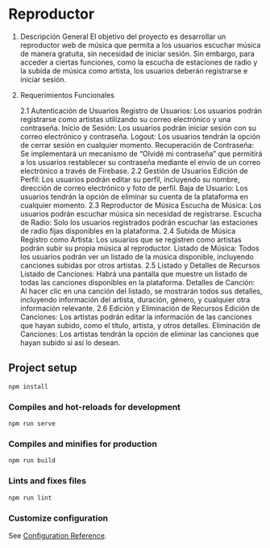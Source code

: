 # Reproductor
1. Descripción General
El objetivo del proyecto es desarrollar un reproductor web de música que permita a los usuarios escuchar música de manera gratuita, sin necesidad de iniciar sesión. Sin embargo, para acceder a ciertas funciones, como la escucha de estaciones de radio y la subida de música como artista, los usuarios deberán registrarse e iniciar sesión.

2. Requerimientos Funcionales
   
   2.1 Autenticación de Usuarios
   Registro de Usuarios: Los usuarios podrán registrarse como artistas utilizando su correo electrónico y una contraseña.
   Inicio de Sesión: Los usuarios podrán iniciar sesión con su correo electrónico y contraseña.
   Logout: Los usuarios tendrán la opción de cerrar sesión en cualquier momento.
   Recuperación de Contraseña: Se implementará un mecanismo de “Olvidé mi contraseña” que permitirá a los usuarios restablecer su contraseña mediante el envío de un correo   electrónico a través de Firebase.
   2.2 Gestión de Usuarios
   Edición de Perfil: Los usuarios podrán editar su perfil, incluyendo su nombre, dirección de correo electrónico y foto de perfil.
   Baja de Usuario: Los usuarios tendrán la opción de eliminar su cuenta de la plataforma en cualquier momento.
   2.3 Reproductor de Música
   Escucha de Música: Los usuarios podrán escuchar música sin necesidad de registrarse.
   Escucha de Radio: Solo los usuarios registrados podrán escuchar las estaciones de radio fijas disponibles en la plataforma.
   2.4 Subida de Música
   Registro como Artista: Los usuarios que se registren como artistas podrán subir su propia música al reproductor.
   Listado de Música: Todos los usuarios podrán ver un listado de la música disponible, incluyendo canciones subidas por otros artistas.
   2.5 Listado y Detalles de Recursos
   Listado de Canciones: Habrá una pantalla que muestre un listado de todas las canciones disponibles en la plataforma.
   Detalles de Canción: Al hacer clic en una canción del listado, se mostrarán todos sus detalles, incluyendo información del artista, duración, género, y cualquier otra información relevante.
   2.6 Edición y Eliminación de Recursos
   Edición de Canciones: Los artistas podrán editar la información de las canciones que hayan subido, como el título, artista, y otros detalles.
   Eliminación de Canciones: Los artistas tendrán la opción de eliminar las canciones que hayan subido si así lo desean.




## Project setup
```
npm install
```

### Compiles and hot-reloads for development
```
npm run serve
```

### Compiles and minifies for production
```
npm run build
```

### Lints and fixes files
```
npm run lint
```

### Customize configuration
See [Configuration Reference](https://cli.vuejs.org/config/).
